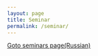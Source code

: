 ```yaml
---
layout: page
title: Seminar
permalink: /seminar/
---
```


<a href="https://iskolbin.github.io/ccas/seminar">Goto seminars page(Russian)</a>
